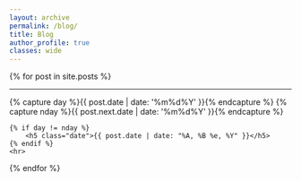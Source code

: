 ```yaml
---
layout: archive
permalink: /blog/
title: Blog
author_profile: true
classes: wide
---
```


{% for post in site.posts %}
    <hr>
    {% capture day %}{{ post.date | date: '%m%d%Y' }}{% endcapture %}
    {% capture nday %}{{ post.next.date | date: '%m%d%Y' }}{% endcapture %}

    {% if day != nday %}
        <h5 class="date">{{ post.date | date: "%A, %B %e, %Y" }}</h5>
    {% endif %}
    <hr>

{% endfor %}
